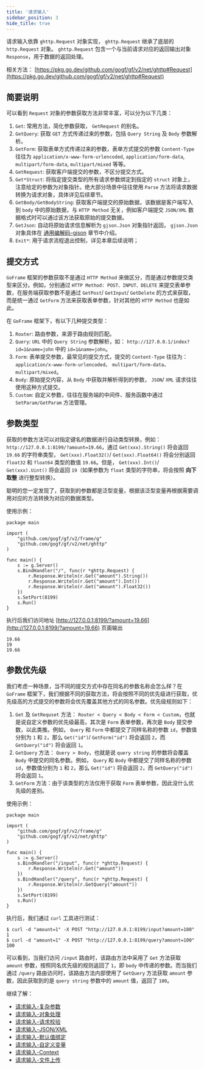 ```yaml
---
title: '请求输入'
sidebar_position: 3
hide_title: true
---
```


请求输入依靠 `ghttp.Request` 对象实现， `ghttp.Request` 继承了底层的 `http.Request` 对象。 `ghttp.Request` 包含一个与当前请求对应的返回输出对象 `Response`，用于数据的返回处理。

相关方法： [https://pkg.go.dev/github.com/gogf/gf/v2/net/ghttp#Request](https://pkg.go.dev/github.com/gogf/gf/v2/net/ghttp#Request)

## 简要说明

可以看到 `Request` 对象的参数获取方法非常丰富，可以分为以下几类：

1. `Get`: 常用方法，简化参数获取， `GetRequest` 的别名。
2. `GetQuery`: 获取 `GET` 方式传递过来的参数，包括 `Query String` 及 `Body` 参数解析。
3. `GetForm`: 获取表单方式传递过来的参数，表单方式提交的参数 `Content-Type` 往往为 `application/x-www-form-urlencoded`, `application/form-data`, `multipart/form-data`, `multipart/mixed` 等等。
4. `GetRequest`: 获取客户端提交的参数，不区分提交方式。
5. `Get*Struct`: 将指定提交类型的所有请求参数绑定到指定的 `struct` 对象上，注意给定的参数为对象指针。绝大部分场景中往往使用 `Parse` 方法将请求数据转换为请求对象，具体详见后续章节。
6. `GetBody/GetBodyString`: 获取客户端提交的原始数据，该数据是客户端写入到 `body` 中的原始数据，与 `HTTP Method` 无关，例如客户端提交 `JSON/XML` 数据格式时可以通过该方法获取原始的提交数据。
7. `GetJson`: 自动将原始请求信息解析为 `gjson.Json` 对象指针返回， `gjson.Json` 对象具体在 [通用编解码-gjson](output/goframe-v2.0-md/组件列表/编码解码/通用编解码-gjson) 章节中介绍。
8. `Exit*`: 用于请求流程退出控制，详见本章后续说明；

## 提交方式

`GoFrame` 框架的参数获取不是通过 `HTTP Method` 来做区分，而是通过参数提交类型来区分。例如，分别通过 `HTTP Method: POST、INPUT、DELETE` 来提交表单参数，在服务端获取参数不是通过 `GetPost`/ `GetInput`/ `GetDelete` 的方式来获取，而是统一通过 `GetForm` 方法来获取表单参数，针对其他的 `HTTP Method` 也是如此。

在 `GoFrame` 框架下，有以下几种提交类型：

1. `Router`: 路由参数，来源于路由规则匹配。
2. `Query`: `URL` 中的 `Query String` 参数解析，如： `http://127.0.0.1/index?id=1&name=john` 中的 `id=1&name=john`。
3. `Form`: 表单提交参数，最常见的提交方式，提交的 `Content-Type` 往往为： `application/x-www-form-urlencoded`、 `multipart/form-data`、 `multipart/mixed`。
4. `Body`: 原始提交内容，从 `Body` 中获取并解析得到的参数， `JSON`/ `XML` 请求往往使用这种方式提交。
5. `Custom`: 自定义参数，往往在服务端的中间件、服务函数中通过 `SetParam/GetParam` 方法管理。

## 参数类型

获取的参数方法可以对指定键名的数据进行自动类型转换，例如： `http://127.0.0.1:8199/?amount=19.66`，通过 `Get(xxx).String()` 将会返回 `19.66` 的字符串类型， `Get(xxx).Float32()`/ `Get(xxx).Float64()` 将会分别返回 `float32` 和 `float64` 类型的数值 `19.66`。但是， `Get(xxx).Int()`/ `Get(xxx).Uint()` 将会返回 `19`（如果参数为 `float` 类型的字符串，将会按照 **向下取整** 进行整型转换）。

聪明的您一定发现了，获取到的参数都是泛型变量，根据该泛型变量再根据需要调用对应的方法转换为对应的数据类型。

使用示例：

```
package main

import (
	"github.com/gogf/gf/v2/frame/g"
	"github.com/gogf/gf/v2/net/ghttp"
)

func main() {
	s := g.Server()
	s.BindHandler("/", func(r *ghttp.Request) {
		r.Response.Writeln(r.Get("amount").String())
		r.Response.Writeln(r.Get("amount").Int())
		r.Response.Writeln(r.Get("amount").Float32())
	})
	s.SetPort(8199)
	s.Run()
}
```

执行后我们访问地址 [http://127.0.0.1:8199/?amount=19.66](http://127.0.0.1:8199/?amount=19.66) 页面输出

```
19.66
19
19.66
```

## 参数优先级

我们考虑一种场景，当不同的提交方式中存在同名的参数名称会怎么样？在 `GoFrame` 框架下，我们根据不同的获取方法，将会按照不同的优先级进行获取，优先级高的方式提交的参数将会优先覆盖其他方式的同名参数。优先级规则如下：

1. `Get` 及 `GetRequset` 方法： `Router < Query < Body < Form < Custom`，也就是说自定义参数的优先级最高，其次是 `Form` 表单参数，再次是 `Body` 提交参数，以此类推。例如， `Query` 和 `Form` 中都提交了同样名称的参数 `id`，参数值分别为 `1` 和 `2`，那么 `Get("id")`/ `GetForm("id")` 将会返回 `2`，而 `GetQuery("id")` 将会返回 `1`。
2. `GetQuery` 方法： `Query > Body`，也就是说 `query string` 的参数将会覆盖 `Body` 中提交的同名参数。例如， `Query` 和 `Body` 中都提交了同样名称的参数 `id`，参数值分别为 `1` 和 `2`，那么 `Get("id")` 将会返回 `2`，而 `GetQuery("id")` 将会返回 `1`。
3. `GetForm` 方法：由于该类型的方法仅用于获取 `Form` 表单参数，因此没什么优先级的差别。

使用示例：

```
package main

import (
	"github.com/gogf/gf/v2/frame/g"
	"github.com/gogf/gf/v2/net/ghttp"
)

func main() {
	s := g.Server()
	s.BindHandler("/input", func(r *ghttp.Request) {
		r.Response.Writeln(r.Get("amount"))
	})
	s.BindHandler("/query", func(r *ghttp.Request) {
		r.Response.Writeln(r.GetQuery("amount"))
	})
	s.SetPort(8199)
	s.Run()
}
```

执行后，我们通过 `curl` 工具进行测试：

```
$ curl -d "amount=1" -X POST "http://127.0.0.1:8199/input?amount=100"
1
$ curl -d "amount=1" -X POST "http://127.0.0.1:8199/query?amount=100"
100
```

可以看到，当我们访问 `/input` 路由时，该路由方法中采用了 `Get` 方法获取 `amount` 参数，按照同名优先级的规则返回了 `1`，即 `body` 中传递的参数。而当我们通过 `/query` 路由访问时，该路由方法内部使用了 `GetQuery` 方法获取 `amount` 参数，因此获取到的是 `query string` 参数中的 `amount` 值，返回了 `100`。

继续了解：

- [请求输入-复杂参数](output/goframe-v2.0-md/WEB服务开发/请求输入/请求输入-复杂参数)
- [请求输入-对象处理](output/goframe-v2.0-md/WEB服务开发/请求输入/请求输入-对象处理)
- [请求输入-请求校验](output/goframe-v2.0-md/WEB服务开发/请求输入/请求输入-请求校验)
- [请求输入-JSON/XML](output/goframe-v2.0-md/WEB服务开发/请求输入/请求输入-JSONXML)
- [请求输入-默认值绑定](output/goframe-v2.0-md/WEB服务开发/请求输入/请求输入-默认值绑定)
- [请求输入-自定义变量](output/goframe-v2.0-md/WEB服务开发/请求输入/请求输入-自定义变量)
- [请求输入-Context](output/goframe-v2.0-md/WEB服务开发/请求输入/请求输入-Context)
- [请求输入-文件上传](output/goframe-v2.0-md/WEB服务开发/请求输入/请求输入-文件上传)